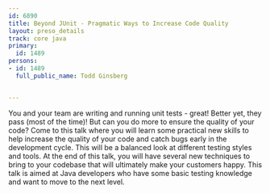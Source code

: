 ---
id: 6890
title: Beyond JUnit - Pragmatic Ways to Increase Code Quality
layout: preso_details
track: core java
primary:
  id: 1489
persons:
- id: 1489
  full_public_name: Todd Ginsberg

---
You and your team are writing and running unit tests - great! Better yet, they pass (most of the time)! But can you do more to ensure the quality of your code? Come to this talk where you will learn some practical new skills to help increase the quality of your code and catch bugs early in the development cycle. This will be a balanced look at different testing styles and tools. At the end of this talk, you will have several new techniques to bring to your codebase that will ultimately make your customers happy. This talk is aimed at Java developers who have some basic testing knowledge and want to move to the next level.